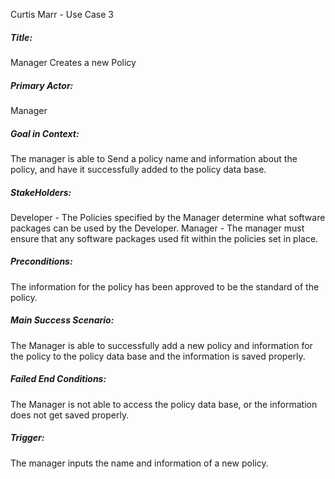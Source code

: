 Curtis Marr - Use Case 3

<h5>Title: </h5>
    Manager Creates a new Policy

<h5>Primary Actor: </h5>
    Manager

<h5>Goal in Context: </h5>
    The manager is able to Send a policy name and information about the policy, and have it successfully added to the policy data base.

<h5>StakeHolders: </h5>
    Developer - The Policies specified by the Manager determine what software packages can be used by the Developer.
    Manager - The manager must ensure that any software packages used fit within the policies set in place.
    

<h5>Preconditions:</h5>
    The information for the policy has been approved to be the standard of the policy.

<h5>Main Success Scenario:</h5>
    The Manager is able to successfully add a new policy and information for the policy to the policy data base and the information is
    saved properly.
    
<h5>Failed End Conditions:</h5>
    The Manager is not able to access the policy data base, or the information does not get saved properly.

<h5>Trigger:</h5>
    The manager inputs the name and information of a new policy.

